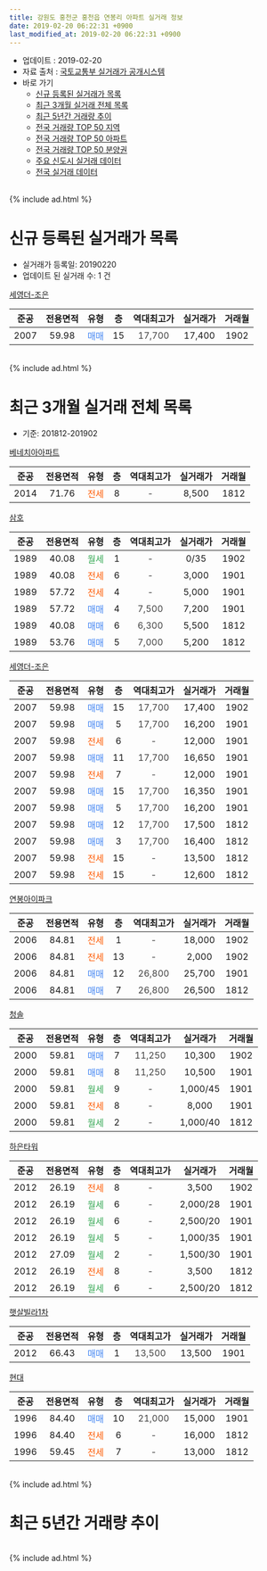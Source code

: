 ```yaml
---
title: 강원도 홍천군 홍천읍 연봉리 아파트 실거래 정보
date: 2019-02-20 06:22:31 +0900
last_modified_at: 2019-02-20 06:22:31 +0900
---
```


* 업데이트 : 2019-02-20
* 자료 출처 : [국토교통부 실거래가 공개시스템](http://rt.molit.go.kr)
* 바로 가기
    * [신규 등록된 실거래가 목록](#신규-등록된-실거래가-목록)
    * [최근 3개월 실거래 전체 목록](#최근-3개월-실거래-전체-목록)
    * [최근 5년간 거래량 추이](#최근-5년간-거래량-추이)
    * [전국 거래량 TOP 50 지역](https://inasie.github.io/apt-trade-info/최근-3개월-전국에서-가장-거래가-많이-발생한-지역)
    * [전국 거래량 TOP 50 아파트](https://inasie.github.io/apt-trade-info/최근-3개월-전국에서-가장-거래가-많이-발생한-아파트)
    * [전국 거래량 TOP 50 분양권](https://inasie.github.io/apt-trade-info/최근-3개월-전국에서-가장-거래가-많이-발생한-분양권)
    * [주요 신도시 실거래 데이터](https://inasie.github.io/apt-trade-info/주요-신도시)
    * [전국 실거래 데이터](https://inasie.github.io/apt-trade-info/전국)
<br>
{% include ad.html %}
<br>

# 신규 등록된 실거래가 목록
* 실거래가 등록일: 20190220
* 업데이트 된 실거래 수: 1 건


[세영더-조은](https://search.naver.com/search.naver?query=%EA%B0%95%EC%9B%90%EB%8F%84+%ED%99%8D%EC%B2%9C%EA%B5%B0+%ED%99%8D%EC%B2%9C%EC%9D%8D+%EC%97%B0%EB%B4%89%EB%A6%AC+%EC%84%B8%EC%98%81%EB%8D%94-%EC%A1%B0%EC%9D%80)

|준공|전용면적|유형|층|역대최고가|실거래가|거래월|
|:---:|:---:|:---:|:---:|:---:|:---:|:---:|
|2007|59.98|<span style="color:#4285f3">매매</span>|15|<span style="color:#444444">17,700</span>|17,400|1902|


<br>
{% include ad.html %}
<br>

# 최근 3개월 실거래 전체 목록
* 기준: 201812-201902


[베네치아아파트](https://search.naver.com/search.naver?query=%EA%B0%95%EC%9B%90%EB%8F%84+%ED%99%8D%EC%B2%9C%EA%B5%B0+%ED%99%8D%EC%B2%9C%EC%9D%8D+%EC%97%B0%EB%B4%89%EB%A6%AC+%EB%B2%A0%EB%84%A4%EC%B9%98%EC%95%84%EC%95%84%ED%8C%8C%ED%8A%B8)

|준공|전용면적|유형|층|역대최고가|실거래가|거래월|
|:---:|:---:|:---:|:---:|:---:|:---:|:---:|
|2014|71.76|<span style="color:#ff5a00">전세</span>|8|<span style="color:#444444">-</span>|8,500|1812|

[삼호](https://search.naver.com/search.naver?query=%EA%B0%95%EC%9B%90%EB%8F%84+%ED%99%8D%EC%B2%9C%EA%B5%B0+%ED%99%8D%EC%B2%9C%EC%9D%8D+%EC%97%B0%EB%B4%89%EB%A6%AC+%EC%82%BC%ED%98%B8)

|준공|전용면적|유형|층|역대최고가|실거래가|거래월|
|:---:|:---:|:---:|:---:|:---:|:---:|:---:|
|1989|40.08|<span style="color:#34a853">월세</span>|1|<span style="color:#444444">-</span>|0/35|1902|
|1989|40.08|<span style="color:#ff5a00">전세</span>|6|<span style="color:#444444">-</span>|3,000|1901|
|1989|57.72|<span style="color:#ff5a00">전세</span>|4|<span style="color:#444444">-</span>|5,000|1901|
|1989|57.72|<span style="color:#4285f3">매매</span>|4|<span style="color:#444444">7,500</span>|7,200|1901|
|1989|40.08|<span style="color:#4285f3">매매</span>|6|<span style="color:#444444">6,300</span>|5,500|1812|
|1989|53.76|<span style="color:#4285f3">매매</span>|5|<span style="color:#444444">7,000</span>|5,200|1812|

[세영더-조은](https://search.naver.com/search.naver?query=%EA%B0%95%EC%9B%90%EB%8F%84+%ED%99%8D%EC%B2%9C%EA%B5%B0+%ED%99%8D%EC%B2%9C%EC%9D%8D+%EC%97%B0%EB%B4%89%EB%A6%AC+%EC%84%B8%EC%98%81%EB%8D%94-%EC%A1%B0%EC%9D%80)

|준공|전용면적|유형|층|역대최고가|실거래가|거래월|
|:---:|:---:|:---:|:---:|:---:|:---:|:---:|
|2007|59.98|<span style="color:#4285f3">매매</span>|15|<span style="color:#444444">17,700</span>|17,400|1902|
|2007|59.98|<span style="color:#4285f3">매매</span>|5|<span style="color:#444444">17,700</span>|16,200|1901|
|2007|59.98|<span style="color:#ff5a00">전세</span>|6|<span style="color:#444444">-</span>|12,000|1901|
|2007|59.98|<span style="color:#4285f3">매매</span>|11|<span style="color:#444444">17,700</span>|16,650|1901|
|2007|59.98|<span style="color:#ff5a00">전세</span>|7|<span style="color:#444444">-</span>|12,000|1901|
|2007|59.98|<span style="color:#4285f3">매매</span>|15|<span style="color:#444444">17,700</span>|16,350|1901|
|2007|59.98|<span style="color:#4285f3">매매</span>|5|<span style="color:#444444">17,700</span>|16,200|1901|
|2007|59.98|<span style="color:#4285f3">매매</span>|12|<span style="color:#444444">17,700</span>|17,500|1812|
|2007|59.98|<span style="color:#4285f3">매매</span>|3|<span style="color:#444444">17,700</span>|16,400|1812|
|2007|59.98|<span style="color:#ff5a00">전세</span>|15|<span style="color:#444444">-</span>|13,500|1812|
|2007|59.98|<span style="color:#ff5a00">전세</span>|15|<span style="color:#444444">-</span>|12,600|1812|

[연봉아이파크](https://search.naver.com/search.naver?query=%EA%B0%95%EC%9B%90%EB%8F%84+%ED%99%8D%EC%B2%9C%EA%B5%B0+%ED%99%8D%EC%B2%9C%EC%9D%8D+%EC%97%B0%EB%B4%89%EB%A6%AC+%EC%97%B0%EB%B4%89%EC%95%84%EC%9D%B4%ED%8C%8C%ED%81%AC)

|준공|전용면적|유형|층|역대최고가|실거래가|거래월|
|:---:|:---:|:---:|:---:|:---:|:---:|:---:|
|2006|84.81|<span style="color:#ff5a00">전세</span>|1|<span style="color:#444444">-</span>|18,000|1902|
|2006|84.81|<span style="color:#ff5a00">전세</span>|13|<span style="color:#444444">-</span>|2,000|1902|
|2006|84.81|<span style="color:#4285f3">매매</span>|12|<span style="color:#444444">26,800</span>|25,700|1901|
|2006|84.81|<span style="color:#4285f3">매매</span>|7|<span style="color:#444444">26,800</span>|26,500|1812|

[청솔](https://search.naver.com/search.naver?query=%EA%B0%95%EC%9B%90%EB%8F%84+%ED%99%8D%EC%B2%9C%EA%B5%B0+%ED%99%8D%EC%B2%9C%EC%9D%8D+%EC%97%B0%EB%B4%89%EB%A6%AC+%EC%B2%AD%EC%86%94)

|준공|전용면적|유형|층|역대최고가|실거래가|거래월|
|:---:|:---:|:---:|:---:|:---:|:---:|:---:|
|2000|59.81|<span style="color:#4285f3">매매</span>|7|<span style="color:#444444">11,250</span>|10,300|1902|
|2000|59.81|<span style="color:#4285f3">매매</span>|8|<span style="color:#444444">11,250</span>|10,500|1901|
|2000|59.81|<span style="color:#34a853">월세</span>|9|<span style="color:#444444">-</span>|1,000/45|1901|
|2000|59.81|<span style="color:#ff5a00">전세</span>|8|<span style="color:#444444">-</span>|8,000|1901|
|2000|59.81|<span style="color:#34a853">월세</span>|2|<span style="color:#444444">-</span>|1,000/40|1812|

[하은타워](https://search.naver.com/search.naver?query=%EA%B0%95%EC%9B%90%EB%8F%84+%ED%99%8D%EC%B2%9C%EA%B5%B0+%ED%99%8D%EC%B2%9C%EC%9D%8D+%EC%97%B0%EB%B4%89%EB%A6%AC+%ED%95%98%EC%9D%80%ED%83%80%EC%9B%8C)

|준공|전용면적|유형|층|역대최고가|실거래가|거래월|
|:---:|:---:|:---:|:---:|:---:|:---:|:---:|
|2012|26.19|<span style="color:#ff5a00">전세</span>|8|<span style="color:#444444">-</span>|3,500|1902|
|2012|26.19|<span style="color:#34a853">월세</span>|6|<span style="color:#444444">-</span>|2,000/28|1901|
|2012|26.19|<span style="color:#34a853">월세</span>|6|<span style="color:#444444">-</span>|2,500/20|1901|
|2012|26.19|<span style="color:#34a853">월세</span>|5|<span style="color:#444444">-</span>|1,000/35|1901|
|2012|27.09|<span style="color:#34a853">월세</span>|2|<span style="color:#444444">-</span>|1,500/30|1901|
|2012|26.19|<span style="color:#ff5a00">전세</span>|8|<span style="color:#444444">-</span>|3,500|1812|
|2012|26.19|<span style="color:#34a853">월세</span>|6|<span style="color:#444444">-</span>|2,500/20|1812|

[햇살빌라1차](https://search.naver.com/search.naver?query=%EA%B0%95%EC%9B%90%EB%8F%84+%ED%99%8D%EC%B2%9C%EA%B5%B0+%ED%99%8D%EC%B2%9C%EC%9D%8D+%EC%97%B0%EB%B4%89%EB%A6%AC+%ED%96%87%EC%82%B4%EB%B9%8C%EB%9D%BC1%EC%B0%A8)

|준공|전용면적|유형|층|역대최고가|실거래가|거래월|
|:---:|:---:|:---:|:---:|:---:|:---:|:---:|
|2012|66.43|<span style="color:#4285f3">매매</span>|1|<span style="color:#444444">13,500</span>|13,500|1901|

[현대](https://search.naver.com/search.naver?query=%EA%B0%95%EC%9B%90%EB%8F%84+%ED%99%8D%EC%B2%9C%EA%B5%B0+%ED%99%8D%EC%B2%9C%EC%9D%8D+%EC%97%B0%EB%B4%89%EB%A6%AC+%ED%98%84%EB%8C%80)

|준공|전용면적|유형|층|역대최고가|실거래가|거래월|
|:---:|:---:|:---:|:---:|:---:|:---:|:---:|
|1996|84.40|<span style="color:#4285f3">매매</span>|10|<span style="color:#444444">21,000</span>|15,000|1901|
|1996|84.40|<span style="color:#ff5a00">전세</span>|6|<span style="color:#444444">-</span>|16,000|1812|
|1996|59.45|<span style="color:#ff5a00">전세</span>|7|<span style="color:#444444">-</span>|13,000|1812|


<br>
{% include ad.html %}
<br>

# 최근 5년간 거래량 추이


<div style="width:100%;">
    <canvas id="deal_progress" height="200"></canvas>
</div>

<script>
new Chart(document.getElementById("deal_progress"), {
    type: 'line',
    data: {
        labels: ['201402','201403','201404','201405','201406','201407','201408','201409','201410','201411','201412','201501','201502','201503','201504','201505','201506','201507','201508','201509','201510','201511','201512','201601','201602','201603','201604','201605','201606','201607','201608','201609','201610','201611','201612','201701','201702','201703','201704','201705','201706','201707','201708','201709','201710','201711','201712','201801','201802','201803','201804','201805','201806','201807','201808','201809','201810','201811','201812','201901','201902'],
        datasets: [{
            label: '매매',
            pointRadius: 1,
            data: [21, 19, 19, 13, 11, 16, 21, 21, 16, 7, 15, 17, 13, 15, 10, 16, 30, 11, 5, 11, 14, 8, 10, 9, 15, 11, 11, 8, 9, 11, 12, 10, 21, 12, 15, 12, 12, 24, 16, 13, 14, 7, 16, 10, 12, 8, 5, 8, 9, 12, 12, 9, 12, 6, 10, 8, 16, 9, 5, 9, 2],
            borderColor: "rgba(255, 201, 14, 1)",
            backgroundColor: "rgba(255, 201, 14, 0.5)",
            fill: false,
            lineTension: 0
        },{
            label: '전월세',
            pointRadius: 1,
            data: [3, 13, 13, 4, 11, 7, 6, 13, 14, 12, 7, 11, 11, 11, 6, 5, 8, 4, 6, 7, 13, 4, 9, 5, 8, 13, 13, 6, 7, 10, 7, 11, 13, 8, 8, 12, 14, 4, 12, 4, 9, 12, 9, 5, 6, 5, 7, 15, 12, 5, 7, 11, 9, 8, 8, 9, 9, 7, 8, 10, 4],
            borderColor: "rgba(0, 141, 185, 1)",
            backgroundColor: "rgba(0, 141, 185, 0.5)",
            fill: false,
            lineTension: 0
        }
        ]
    },
    options: {
        responsive: true,
        title: {
            display: false
        },
        tooltips: {
            mode: 'index',
            intersect: false
        },
        hover: {
            mode: 'nearest',
            intersect: true
        },
        scales: {
            xAxes: [{
                display: true,
                scaleLabel: {
                    display: true,
                    labelString: '년/월'
                }
            }],
            yAxes: [{
                display: true,
                ticks: {
                    suggestedMin: 0,
                },
                scaleLabel: {
                    display: true,
                    labelString: '실거래 수'
                }
            }]
        }
    }
});

</script>


<br>
{% include ad.html %}
<br>

